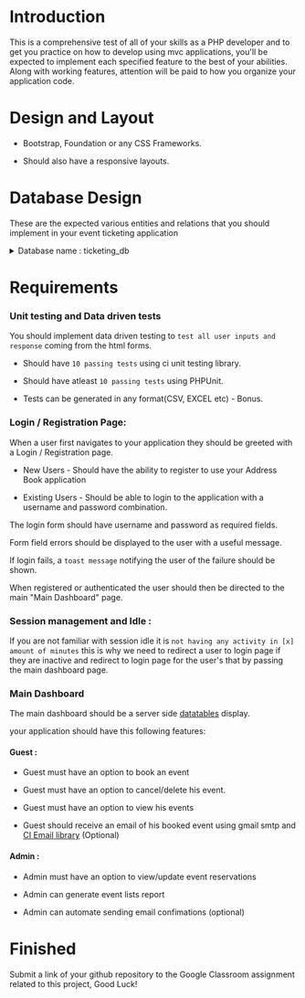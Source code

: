 # Introduction

This is a comprehensive test of all of your skills as a PHP developer and to get you practice on how to develop using mvc applications, you'll be expected to implement each specified feature to the best of your abilities. Along with working features, attention will be paid to how you organize your application code.

# Design and Layout

* Bootstrap, Foundation or any CSS Frameworks.

* Should also have a responsive layouts.

# Database Design

These are the expected various entities and relations that you should implement in your event ticketing application

<details>
<summary> Database name : ticketing_db </summary>

```
`roles`

* id 

* name Enum(admin = 1,guest = 2) = Enumeration of the role types

`users`

* id

* username = holders the username of the users

* password = hods the passwords of the users

* role_id = the role type of the users (Admin or Guest)

`events`

* id

* name = The name of the event (Eraserheads Reunion Concert)

* price = The ticket price of the event

`Guests`

* id

* user_id = Foreign key of the guest from `users` table

* fullname = The complete name of the attendees

* email = Contact email of the guest

* address = Contact address of the guest

* contact = Cellphone number of Phone number of the guest


`event_guest`

* id

* event_id = Foreign key of the `events` table

* guest_id = Foreign key of the `guests` table

* quantity = How many tickets ordered

* total = Total price of the ticket
```

</details>



# Requirements

### Unit testing and Data driven tests

You should implement data driven testing to `test all user inputs and response` coming from the html forms.

* Should have `10 passing tests` using ci unit testing library.

* Should have atleast `10 passing tests` using PHPUnit.

* Tests can be generated in any format(CSV, EXCEL etc) - Bonus.

### Login / Registration Page:

When a user first navigates to your application they should be greeted with a Login / Registration page.

* New Users - Should have the ability to register to use your Address Book application

* Existing Users - Should be able to login to the application with a username and password combination.

The login form should have username and password as required fields.

Form field errors should be displayed to the user with a useful message.

If login fails, a `toast message` notifying the user of the failure should be shown.

When registered or authenticated the user should then be directed to the main "Main Dashboard" page.

### Session management and Idle :

If you are not familiar with session idle it is `not having any activity in [x] amount of minutes` this is why we need to redirect a user to login page if they are inactive and redirect to login page for the user's that by passing the main dashboard page.

### Main Dashboard 

The main dashboard should be a server side [datatables](https://datatables.net/) display.

your application should have this following features:

#### Guest : 

* Guest must have an option to book an event

* Guest must have an option to cancel/delete his event.

* Guest must have an option to view his events

* Guest should receive an email of his booked event using gmail smtp and [CI Email library](https://codeigniter.com/user_guide/libraries/email.html) (Optional)

#### Admin : 

* Admin must have an option to view/update event reservations

* Admin can generate event lists report

* Admin can automate sending email confimations (optional) 


# Finished

Submit a link of your github repository to the Google Classroom assignment related to this project, Good Luck!

